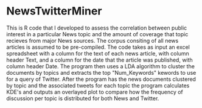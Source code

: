 # NewsTwitterMiner
This is R code that I developed to assess the correlation between public interest in a particular News topic and the amount of coverage that topic recieves from major News sources. The corpus consiting of all news articles is assumed to be pre-compiled. The code takes as input an excel spreadsheet with a column for the text of each news article, with column header Text, and a column for the date that the article was published, with column header Date. The program then uses a LDA algorithm to cluster the documents by topics and extracts the top "Num_Keywords" kewords to use for a query of Twitter. After the program has the news documents clustered by topic and the associated tweets for each topic the program calculates KDE's and outputs an overlayed plot to compare how the frequency of discussion per topic is distributed for both News and Twitter.

